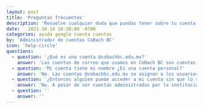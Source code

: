 ```yaml
---
layout: post
title: 'Preguntas frecuentes'
description: 'Resuelve cualquier duda que puedas tener sobre tu cuenta @cobachbc.edu.mx. Desde qué tipo de cuenta es y cómo acceder, hasta qué puedes hacer con ella.'
date:   2021-10-18 10:30:00 -0700
categories: ayuda google cuenta cuentas
by: 'Administrador de cuentas CoBach BC'
icon: 'help-circle'
questions:
  - question: '¿Qué es una cuenta @cobachbc.edu.mx?'
    answer: 'Las cuentas de correo que usamos en CoBach BC son cuentas de Google, por lo que al tener un usuario @cobachbc.edu.mx tienes acceso a tu correo institucional a través de Gmail, así como a todas las demás aplicaciones que ofrece Google, como Drive, Documentos, Calendario, Meet, Classroom, etc.'
  - question: 'Mi cuenta tiene mi nombre ¿Es una cuenta personal?'
    answer: 'No. Las cuentas @cobachbc.edu.mx se asignan a los usuarios con su nombre o matrícula, pero no son cuentas personales. Todas las cuentas son administradas por CoBach BC y son para uso exclusivo de las necesidades institucionales, ya seas empleado o alumno.'
  - question: '¿Entonces alguien puede acceder a mi cuenta sin que lo sepa?'
    answer: 'No. A pesar de ser cuentas administradas por la institución, nadie puede ver el contenido de tu cuenta sin saber la contraseña. La administración de las cuentas de alumnos corresponde a la Dirección de servicios educativos, y para las cuentas de empleados al Departamento de personal.'
  - question: ''
    answer: ''
---
```

